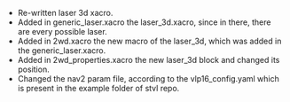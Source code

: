 - Re-written laser 3d xacro.
- Added in generic_laser.xacro the laser_3d.xacro, since in there, there are every possible laser.
- Added in 2wd.xacro the new macro of the laser_3d, which was added in the generic_laser.xacro.
- Added in 2wd_properties.xacro the new laser_3d block and changed its position.
- Changed the nav2 param file, according to the vlp16_config.yaml which is present in the example folder of stvl repo.
